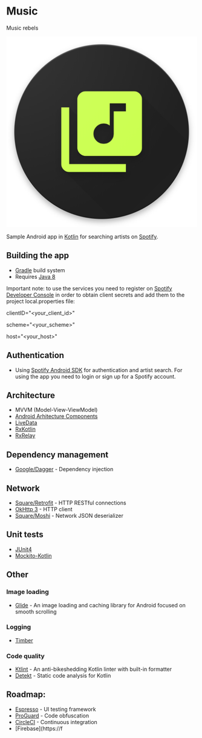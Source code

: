# Music
Music rebels

![Music rebels](https://github.com/eveey/Music/blob/master/app/src/main/assets/web_hi_res_round_512.png)

Sample Android app in [Kotlin](https://kotlinlang.org/) for searching artists on [Spotify](https://www.spotify.com/).

## Building the app
* [Gradle](https://gradle.org/) build system
* Requires [Java 8](https://java.com/en/download/faq/java8.xml)

Important note: to use the services you need to register on [Spotify Developer Console](https://developer.spotify.com/console/) in order to obtain client secrets and add them to the project local.properties file:

 clientID="<your_client_id>"
 
 scheme="<your_scheme>"
 
 host="<your_host>"
 
## Authentication
* Using [Spotify Android SDK](https://github.com/spotify/android-sdk) for authentication and artist search. For using the app you need to login or sign up for a Spotify account.

## Architecture
* MVVM (Model-View-ViewModel)
* [Android Arhitecture Components](https://developer.android.com/topic/libraries/architecture/)
* [LiveData](https://developer.android.com/reference/android/arch/lifecycle/LiveData)
* [RxKotlin](https://github.com/ReactiveX/RxKotlin)
* [RxRelay](https://github.com/JakeWharton/RxRelay)

## Dependency management
* [Google/Dagger](https://github.com/google/dagger) - Dependency injection

## Network
* [Square/Retrofit](https://github.com/square/retrofit) - HTTP RESTful connections
* [OkHttp 3](https://square.github.io/okhttp/3.x/okhttp/) - HTTP client
* [Square/Moshi](https://github.com/square/moshi) - Network JSON deserializer

## Unit tests
* [JUnit4](https://junit.org/junit4/)
* [Mockito-Kotlin](https://github.com/nhaarman/mockito-kotlin)

## Other
### Image loading
* [Glide](https://github.com/bumptech/glide) - 
An image loading and caching library for Android focused on smooth scrolling
### Logging
* [Timber](https://github.com/JakeWharton/timber)
### Code quality
* [Ktlint](https://ktlint.github.io/) - An anti-bikeshedding Kotlin linter with built-in formatter
* [Detekt](https://github.com/arturbosch/detekt) - Static code analysis for Kotlin

## Roadmap:
* [Espresso](https://developer.android.com/training/testing/espresso/) - UI testing framework
* [ProGuard](https://www.guardsquare.com/en/products/proguard) - Code obfuscation
* [CircleCI](https://circleci.com/) - Continuous integration
* [Firebase](https://f